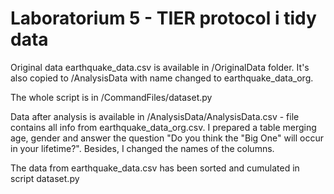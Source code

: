 # Laboratorium 5 - TIER protocol i tidy data

Original data earthquake_data.csv is available in /OriginalData folder. It's also copied to /AnalysisData with name changed to earthquake_data_org.

The whole script is in /CommandFiles/dataset.py

Data after analysis is available in /AnalysisData/AnalysisData.csv - file contains all info from earthquake_data_org.csv. I prepared a table merging age, gender and answer the question "Do you think the "Big One" will occur in your lifetime?". Besides, I changed the names of the columns. 

The data from earthquake_data.csv has been sorted and cumulated in script dataset.py 